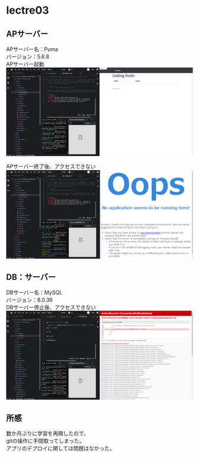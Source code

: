# lectre03

## APサーバー
APサーバー名：Puma  
バージョン：5.6.8  
APサーバー起動
![img](/img/APサーバー起動.png)

APサーバー終了後、アクセスできない
![img](/img/APサーバー停止.png)


## DB：サーバー
DBサーバー名：MySQL  
バージョン：8.0.36  
DBサーバー停止後、アクセスできない
![img](/img/DBサーバー停止.png)

## 所感
数か月ぶりに学習を再開したので、  
gitの操作に手間取ってしまった。  
アプリのデプロイに関しては問題はなかった。